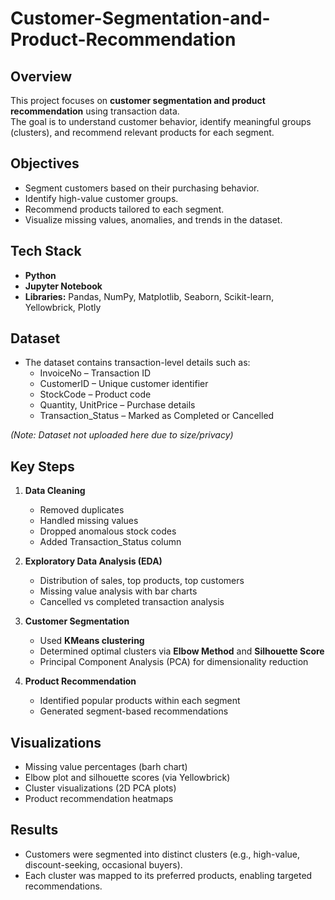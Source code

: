 # Customer-Segmentation-and-Product-Recommendation

## Overview
This project focuses on **customer segmentation and product recommendation** using transaction data.  
The goal is to understand customer behavior, identify meaningful groups (clusters), and recommend relevant products for each segment.

## Objectives
- Segment customers based on their purchasing behavior.  
- Identify high-value customer groups.  
- Recommend products tailored to each segment.  
- Visualize missing values, anomalies, and trends in the dataset.  

## Tech Stack
- **Python**  
- **Jupyter Notebook**  
- **Libraries:** Pandas, NumPy, Matplotlib, Seaborn, Scikit-learn, Yellowbrick, Plotly  

## Dataset
- The dataset contains transaction-level details such as:
  - InvoiceNo – Transaction ID  
  - CustomerID – Unique customer identifier  
  - StockCode – Product code  
  - Quantity, UnitPrice – Purchase details  
  - Transaction_Status – Marked as Completed or Cancelled  

*(Note: Dataset not uploaded here due to size/privacy)*

## Key Steps
1. **Data Cleaning**
   - Removed duplicates  
   - Handled missing values  
   - Dropped anomalous stock codes  
   - Added Transaction_Status column  

2. **Exploratory Data Analysis (EDA)**
   - Distribution of sales, top products, top customers  
   - Missing value analysis with bar charts  
   - Cancelled vs completed transaction analysis  

3. **Customer Segmentation**
   - Used **KMeans clustering**  
   - Determined optimal clusters via **Elbow Method** and **Silhouette Score**  
   - Principal Component Analysis (PCA) for dimensionality reduction  

4. **Product Recommendation**
   - Identified popular products within each segment  
   - Generated segment-based recommendations  

## Visualizations
- Missing value percentages (barh chart)  
- Elbow plot and silhouette scores (via Yellowbrick)  
- Cluster visualizations (2D PCA plots)  
- Product recommendation heatmaps  

## Results
- Customers were segmented into distinct clusters (e.g., high-value, discount-seeking, occasional buyers).  
- Each cluster was mapped to its preferred products, enabling targeted recommendations.  

